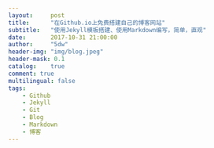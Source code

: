 ```yaml
---
layout:     post
title:      "在Github.io上免费搭建自己的博客网站"
subtitle:   "使用Jekyll模板搭建、使用Markdown编写，简单，直观"
date:       2017-10-31 21:00:00
author:     "5dw"
header-img: "img/blog.jpeg"
header-mask: 0.1
catalog:    true
comment: true
multilingual: false
tags:
    - Github
    - Jekyll
    - Git
    - Blog
    - Markdown
    - 博客
---
```

